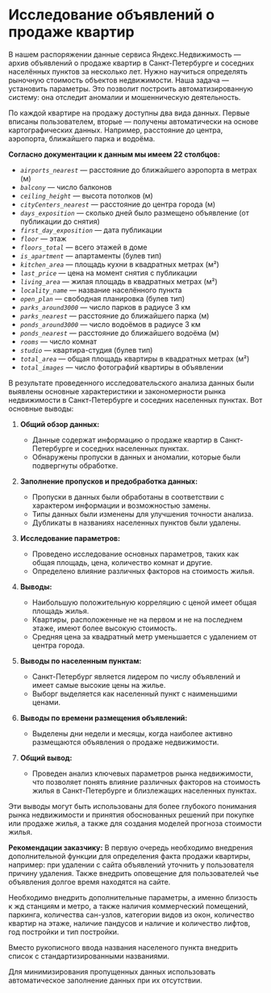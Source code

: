 # Исследование объявлений о продаже квартир

В нашем распоряжении данные сервиса Яндекс.Недвижимость — архив объявлений о продаже квартир в Санкт-Петербурге и соседних населённых пунктов за несколько лет. Нужно научиться определять рыночную стоимость объектов недвижимости. Наша задача — установить параметры. Это позволит построить автоматизированную систему: она отследит аномалии и мошенническую деятельность. 

По каждой квартире на продажу доступны два вида данных. Первые вписаны пользователем, вторые — получены автоматически на основе картографических данных. Например, расстояние до центра, аэропорта, ближайшего парка и водоёма. 

**Согласно документации к данным мы имеем 22 столбцов:**
- *`airports_nearest`* — расстояние до ближайшего аэропорта в метрах (м)
- *`balcony`* — число балконов
- *`ceiling_height`* — высота потолков (м)
- *`cityCenters_nearest`* — расстояние до центра города (м)
- *`days_exposition`* — сколько дней было размещено объявление (от публикации до снятия)
- *`first_day_exposition`* — дата публикации
- *`floor`* — этаж
- *`floors_total`* — всего этажей в доме
- *`is_apartment`* — апартаменты (булев тип)
- *`kitchen_area`* — площадь кухни в квадратных метрах (м²)
- *`last_price`* — цена на момент снятия с публикации
- *`living_area`* — жилая площадь в квадратных метрах (м²)
- *`locality_name`* — название населённого пункта
- *`open_plan`* — свободная планировка (булев тип)
- *`parks_around3000`* — число парков в радиусе 3 км
- *`parks_nearest`* — расстояние до ближайшего парка (м)
- *`ponds_around3000`* — число водоёмов в радиусе 3 км
- *`ponds_nearest`* — расстояние до ближайшего водоёма (м)
- *`rooms`* — число комнат
- *`studio`* — квартира-студия (булев тип)
- *`total_area`* — общая площадь квартиры в квадратных метрах (м²)
- *`total_images`* — число фотографий квартиры в объявлении

В результате проведенного исследовательского анализа данных были выявлены основные характеристики и закономерности рынка недвижимости в Санкт-Петербурге и соседних населенных пунктах. Вот основные выводы:

1. **Общий обзор данных:**
   - Данные содержат информацию о продаже квартир в Санкт-Петербурге и соседних населенных пунктах.
   - Обнаружены пропуски в данных и аномалии, которые были подвергнуты обработке.

2. **Заполнение пропусков и предобработка данных:**
   - Пропуски в данных были обработаны в соответствии с характером информации и возможностью замены.
   - Типы данных были изменены для улучшения точности анализа.
   - Дубликаты в названиях населенных пунктов были удалены.

3. **Исследование параметров:**
   - Проведено исследование основных параметров, таких как общая площадь, цена, количество комнат и другие.
   - Определено влияние различных факторов на стоимость жилья.

4. **Выводы:**
   - Наибольшую положительную корреляцию с ценой имеет общая площадь жилья.
   - Квартиры, расположенные не на первом и не на последнем этаже, имеют более высокую стоимость.
   - Средняя цена за квадратный метр уменьшается с удалением от центра города.

5. **Выводы по населенным пунктам:**
   - Санкт-Петербург является лидером по числу объявлений и имеет самые высокие цены на жилье.
   - Выборг выделяется как населенный пункт с наименьшими ценами.

6. **Выводы по времени размещения объявлений:**
   - Выделены дни недели и месяцы, когда наиболее активно размещаются объявления о продаже недвижимости.

7. **Общий вывод:**
   - Проведен анализ ключевых параметров рынка недвижимости, что позволяет понять влияние различных факторов на стоимость жилья в Санкт-Петербурге и близлежащих населенных пунктах.

Эти выводы могут быть использованы для более глубокого понимания рынка недвижимости и принятия обоснованных решений при покупке или продаже жилья, а также для создания моделей прогноза стоимости жилья.

**Рекомендации заказчику:**
В первую очередь необходимо внедрения дополнительной функции для определения факта продажи квартиры, например: при удалении с сайта объявлений уточнить у пользователя причину удаления. Также внедрить оповещение для пользователей чье объявления долгое время находятся на сайте. 

Необходимо внедрить дополнительные параметры, а именно близость к жд станциям и метро, а также наличия коммерческий помещений, паркинга, количества сан-узлов, категории видов из окон, количество квартир на этаже, наличие пандусов и наличие и количество лифтов, год постройки и тип постройки.

Вместо рукописного ввода названия населеного пункта внедрить список с стандартизированными названиями.

Для минимизирования пропущенных данных использовать автоматическое заполнение данных при их отсутствии.
